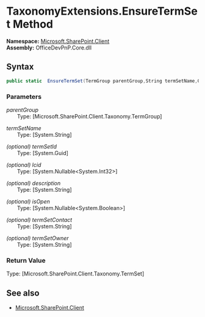 # TaxonomyExtensions.EnsureTermSet Method  
**Namespace:** [Microsoft.SharePoint.Client](Microsoft.SharePoint.Client.md)  
**Assembly:** OfficeDevPnP.Core.dll  
## Syntax
```C#
public static  EnsureTermSet(TermGroup parentGroup,String termSetName,Guid termSetId,Nullable<Int32> lcid,String description,Nullable<Boolean> isOpen,String termSetContact,String termSetOwner)
```
### Parameters
*parentGroup*  
&emsp;&emsp;Type: [Microsoft.SharePoint.Client.Taxonomy.TermGroup] 
&emsp;&emsp;  
  
*termSetName*  
&emsp;&emsp;Type: [System.String] 
&emsp;&emsp;  
  
*(optional) termSetId*  
&emsp;&emsp;Type: [System.Guid] 
&emsp;&emsp;  
  
*(optional) lcid*  
&emsp;&emsp;Type: [System.Nullable<System.Int32>] 
&emsp;&emsp;  
  
*(optional) description*  
&emsp;&emsp;Type: [System.String] 
&emsp;&emsp;  
  
*(optional) isOpen*  
&emsp;&emsp;Type: [System.Nullable<System.Boolean>] 
&emsp;&emsp;  
  
*(optional) termSetContact*  
&emsp;&emsp;Type: [System.String] 
&emsp;&emsp;  
  
*(optional) termSetOwner*  
&emsp;&emsp;Type: [System.String] 
&emsp;&emsp;  
  
### Return Value
Type: [Microsoft.SharePoint.Client.Taxonomy.TermSet]  

## See also
- [Microsoft.SharePoint.Client](Microsoft.SharePoint.Client.md)
